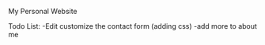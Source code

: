 My Personal Website

Todo List:
  -Edit customize the contact form (adding css)
  -add more to about me
